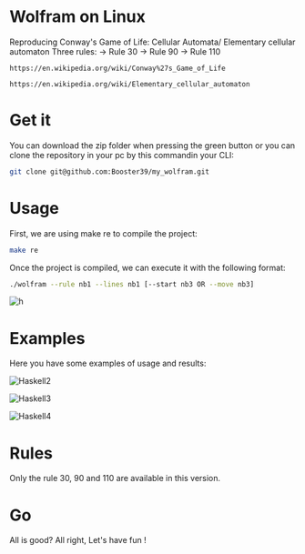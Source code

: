 # Wolfram on Linux
Reproducing Conway's Game of Life: Cellular Automata/ Elementary cellular automaton
Three rules: -> Rule 30  -> Rule 90  -> Rule 110

```link
https://en.wikipedia.org/wiki/Conway%27s_Game_of_Life
```

```link
https://en.wikipedia.org/wiki/Elementary_cellular_automaton
```

# Get it
You can download the zip folder when pressing the green button or you can clone the repository in your pc by this commandin your CLI:

```bash
git clone git@github.com:Booster39/my_wolfram.git
```

# Usage
First, we are using make re to compile the project:

```bash
make re
```

Once the project is compiled, we can execute it with the following format:

```bash
./wolfram --rule nb1 --lines nb1 [--start nb3 OR --move nb3]
```

![h](https://user-images.githubusercontent.com/84536283/177004625-434eeba2-49c4-46bc-a152-ef1afc62da52.png)


# Examples
Here you have some examples of usage and results:


![Haskell2](https://user-images.githubusercontent.com/84536283/177004116-7046d80d-2b00-470e-9728-914819938424.png)

![Haskell3](https://user-images.githubusercontent.com/84536283/177004132-3e51125a-ada5-45b1-9edf-9d38b5eec9b9.png)

![Haskell4](https://user-images.githubusercontent.com/84536283/177004154-93c3b317-d457-49ed-ba6f-dffbf5034111.png)


# Rules
Only the rule 30, 90 and 110 are available in this version.

# Go
All is good? All right, Let's have fun !

